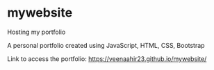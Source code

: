 # mywebsite
Hosting my portfolio

A  personal portfolio created using JavaScript, HTML, CSS, Bootstrap

Link to access the portfolio:
https://veenaahir23.github.io/mywebsite/
